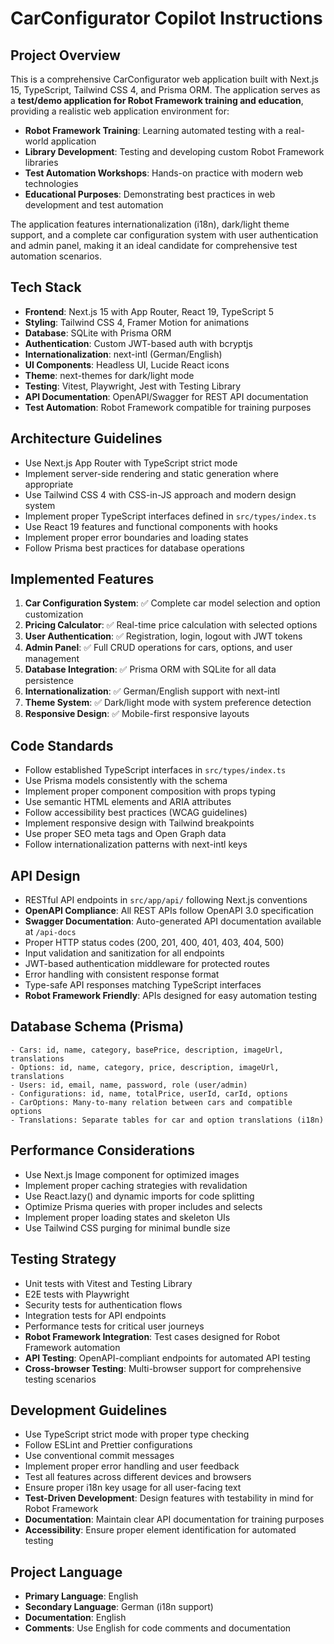 # CarConfigurator Copilot Instructions

<!-- Use this file to provide workspace-specific custom instructions to Copilot. For more details, visit https://code.visualstudio.com/docs/copilot/copilot-customization#_use-a-githubcopilotinstructionsmd-file -->

## Project Overview
This is a comprehensive CarConfigurator web application built with Next.js 15, TypeScript, Tailwind CSS 4, and Prisma ORM. The application serves as a **test/demo application for Robot Framework training and education**, providing a realistic web application environment for:

- **Robot Framework Training**: Learning automated testing with a real-world application
- **Library Development**: Testing and developing custom Robot Framework libraries
- **Test Automation Workshops**: Hands-on practice with modern web technologies
- **Educational Purposes**: Demonstrating best practices in web development and test automation

The application features internationalization (i18n), dark/light theme support, and a complete car configuration system with user authentication and admin panel, making it an ideal candidate for comprehensive test automation scenarios.


## Tech Stack
- **Frontend**: Next.js 15 with App Router, React 19, TypeScript 5
- **Styling**: Tailwind CSS 4, Framer Motion for animations
- **Database**: SQLite with Prisma ORM
- **Authentication**: Custom JWT-based auth with bcryptjs
- **Internationalization**: next-intl (German/English)
- **UI Components**: Headless UI, Lucide React icons
- **Theme**: next-themes for dark/light mode
- **Testing**: Vitest, Playwright, Jest with Testing Library
- **API Documentation**: OpenAPI/Swagger for REST API documentation
- **Test Automation**: Robot Framework compatible for training purposes

## Architecture Guidelines
- Use Next.js App Router with TypeScript strict mode
- Implement server-side rendering and static generation where appropriate
- Use Tailwind CSS 4 with CSS-in-JS approach and modern design system
- Implement proper TypeScript interfaces defined in `src/types/index.ts`
- Use React 19 features and functional components with hooks
- Implement proper error boundaries and loading states
- Follow Prisma best practices for database operations

## Implemented Features
1. **Car Configuration System**: ✅ Complete car model selection and option customization
2. **Pricing Calculator**: ✅ Real-time price calculation with selected options
3. **User Authentication**: ✅ Registration, login, logout with JWT tokens
4. **Admin Panel**: ✅ Full CRUD operations for cars, options, and user management
5. **Database Integration**: ✅ Prisma ORM with SQLite for all data persistence
6. **Internationalization**: ✅ German/English support with next-intl
7. **Theme System**: ✅ Dark/light mode with system preference detection
8. **Responsive Design**: ✅ Mobile-first responsive layouts

## Code Standards
- Follow established TypeScript interfaces in `src/types/index.ts`
- Use Prisma models consistently with the schema
- Implement proper component composition with props typing
- Use semantic HTML elements and ARIA attributes
- Follow accessibility best practices (WCAG guidelines)
- Implement responsive design with Tailwind breakpoints
- Use proper SEO meta tags and Open Graph data
- Follow internationalization patterns with next-intl keys

## API Design
- RESTful API endpoints in `src/app/api/` following Next.js conventions
- **OpenAPI Compliance**: All REST APIs follow OpenAPI 3.0 specification
- **Swagger Documentation**: Auto-generated API documentation available at `/api-docs`
- Proper HTTP status codes (200, 201, 400, 401, 403, 404, 500)
- Input validation and sanitization for all endpoints
- JWT-based authentication middleware for protected routes
- Error handling with consistent response format
- Type-safe API responses matching TypeScript interfaces
- **Robot Framework Friendly**: APIs designed for easy automation testing

## Database Schema (Prisma)
```prisma
- Cars: id, name, category, basePrice, description, imageUrl, translations
- Options: id, name, category, price, description, imageUrl, translations
- Users: id, email, name, password, role (user/admin)
- Configurations: id, name, totalPrice, userId, carId, options
- CarOptions: Many-to-many relation between cars and compatible options
- Translations: Separate tables for car and option translations (i18n)
```

## Performance Considerations
- Use Next.js Image component for optimized images
- Implement proper caching strategies with revalidation
- Use React.lazy() and dynamic imports for code splitting
- Optimize Prisma queries with proper includes and selects
- Implement proper loading states and skeleton UIs
- Use Tailwind CSS purging for minimal bundle size

## Testing Strategy
- Unit tests with Vitest and Testing Library
- E2E tests with Playwright
- Security tests for authentication flows
- Integration tests for API endpoints
- Performance tests for critical user journeys
- **Robot Framework Integration**: Test cases designed for Robot Framework automation
- **API Testing**: OpenAPI-compliant endpoints for automated API testing
- **Cross-browser Testing**: Multi-browser support for comprehensive testing scenarios

## Development Guidelines
- Use TypeScript strict mode with proper type checking
- Follow ESLint and Prettier configurations
- Use conventional commit messages
- Implement proper error handling and user feedback
- Test all features across different devices and browsers
- Ensure proper i18n key usage for all user-facing text
- **Test-Driven Development**: Design features with testability in mind for Robot Framework
- **Documentation**: Maintain clear API documentation for training purposes
- **Accessibility**: Ensure proper element identification for automated testing

## Project Language
- **Primary Language**: English
- **Secondary Language**: German (i18n support)
- **Documentation**: English
- **Comments**: Use English for code comments and documentation
